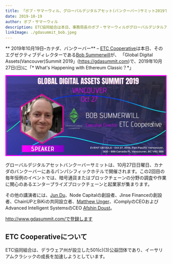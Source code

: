 ```yaml
---
title: 「ボブ・サマーウィル、グローバルデジタルアセット(バンクーバー)サミット2019で講演」
date: 2019-10-19
author: ボブ・サマーウィル
description: ETC協同組合は本日、事務局長のボブ・サマーウィルがグローバルデジタルアセット(バンクーバー)サミット2019で講演することを発表しました。
linkImage: ./gdasummit_bob.jpeg
---
```

** 2019年10月19日–カナダ、バンクーバー** – [ETC Cooperative](https://etccooperative.org)は本日、そのエグゼクティブディレクターである[Bob Summerwill](https://twitter.com/bobsummerwill)が、 「Global Digital Assets(Vancouver)Summit 2019」(https://gdasummit.com)で、2019年10月27日(日)に「* What's Happening with Ethereum Classic？*」

![GDA Summit](./gdasummit_bob.jpeg)

グローバルデジタルアセットバンクーバーサミットは、10月27日日曜日、カナダのバンクーバーにあるパンパシフィックホテルで開催されます。この2回目の毎年恒例のイベントでは、暗号通貨またはブロックチェーンの分野の調査や作業に関心のあるエンタープライズブロックチェーンと起業家が集まります。  

その他の講演者には、[Jun Du](https://everipedia.org/wiki/lang_en/jun-du)、Node Capitalの創設者、Jinse Financeの創設者、ChainUPとBiKiの共同設立者、[Matthew Unger](https：//twitter.com/ungermatt?lang=en)、iComplyのCEOおよびAdvanced Intelligent SystemsのCEO [Afshin Doust](https://www.ai-systems.ca/afshin-doust-ceo/)。

http://www.gdasummit.com/で登録します

## ETC Cooperativeについて

ETC協同組合は、デラウェア州が設立した501(c)(3)公益団体であり、イーサリアムクラシックの成長を加速しようとしています。